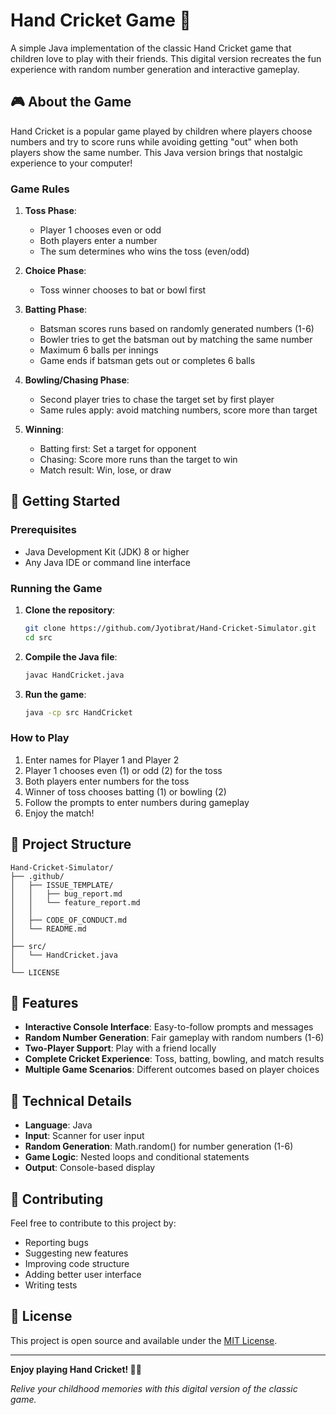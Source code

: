 # Hand Cricket Game 🏏

A simple Java implementation of the classic Hand Cricket game that children love to play with their friends. This digital version recreates the fun experience with random number generation and interactive gameplay.

## 🎮 About the Game

Hand Cricket is a popular game played by children where players choose numbers and try to score runs while avoiding getting "out" when both players show the same number. This Java version brings that nostalgic experience to your computer!

### Game Rules

1. **Toss Phase**: 
   - Player 1 chooses even or odd
   - Both players enter a number
   - The sum determines who wins the toss (even/odd)

2. **Choice Phase**:
   - Toss winner chooses to bat or bowl first

3. **Batting Phase**:
   - Batsman scores runs based on randomly generated numbers (1-6)
   - Bowler tries to get the batsman out by matching the same number
   - Maximum 6 balls per innings
   - Game ends if batsman gets out or completes 6 balls

4. **Bowling/Chasing Phase**:
   - Second player tries to chase the target set by first player
   - Same rules apply: avoid matching numbers, score more than target

5. **Winning**:
   - Batting first: Set a target for opponent
   - Chasing: Score more runs than the target to win
   - Match result: Win, lose, or draw

## 🚀 Getting Started

### Prerequisites

- Java Development Kit (JDK) 8 or higher
- Any Java IDE or command line interface

### Running the Game

1. **Clone the repository**:
   ```bash
   git clone https://github.com/Jyotibrat/Hand-Cricket-Simulator.git
   cd src
   ```

2. **Compile the Java file**:
   ```bash
   javac HandCricket.java
   ```

3. **Run the game**:
   ```bash
   java -cp src HandCricket
   ```

### How to Play

1. Enter names for Player 1 and Player 2
2. Player 1 chooses even (1) or odd (2) for the toss
3. Both players enter numbers for the toss
4. Winner of toss chooses batting (1) or bowling (2)
5. Follow the prompts to enter numbers during gameplay
6. Enjoy the match!

## 📁 Project Structure

```
Hand-Cricket-Simulator/
├── .github/
│   ├── ISSUE_TEMPLATE/
│   │   ├── bug_report.md
│   │   └── feature_report.md
│   │
│   ├── CODE_OF_CONDUCT.md 
│   └── README.md
│
├── src/
│   └── HandCricket.java
│
└── LICENSE
```

## 🎯 Features

- **Interactive Console Interface**: Easy-to-follow prompts and messages
- **Random Number Generation**: Fair gameplay with random numbers (1-6)
- **Two-Player Support**: Play with a friend locally
- **Complete Cricket Experience**: Toss, batting, bowling, and match results
- **Multiple Game Scenarios**: Different outcomes based on player choices

## 🔧 Technical Details

- **Language**: Java
- **Input**: Scanner for user input
- **Random Generation**: Math.random() for number generation (1-6)
- **Game Logic**: Nested loops and conditional statements
- **Output**: Console-based display

## 🤝 Contributing

Feel free to contribute to this project by:
- Reporting bugs
- Suggesting new features
- Improving code structure
- Adding better user interface
- Writing tests

## 📄 License

This project is open source and available under the [MIT License](https://github.com/Jyotibrat/Hand-Cricket-Simulator/blob/main/LICENSE).

---

**Enjoy playing Hand Cricket! 🏏✨**

*Relive your childhood memories with this digital version of the classic game.*
